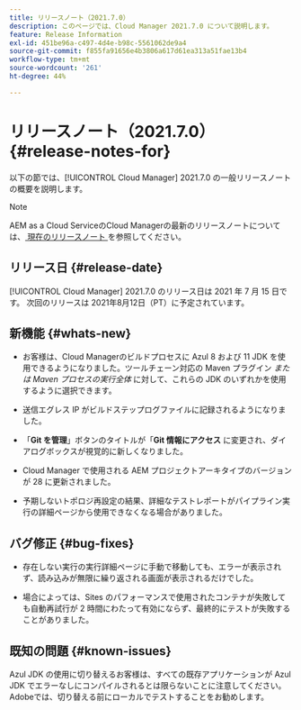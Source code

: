 ```yaml
---
title: リリースノート（2021.7.0）
description: このページでは、Cloud Manager 2021.7.0 について説明します。
feature: Release Information
exl-id: 451be96a-c497-4d4e-b98c-5561062de9a4
source-git-commit: f855fa91656e4b3806a617d61ea313a51fae13b4
workflow-type: tm+mt
source-wordcount: '261'
ht-degree: 44%

---
```


# リリースノート（2021.7.0） {#release-notes-for}

以下の節では、[!UICONTROL Cloud Manager] 2021.7.0 の一般リリースノートの概要を説明します。

>[!NOTE]
>AEM as a Cloud ServiceのCloud Managerの最新のリリースノートについては、[ 現在のリリースノート ](https://experienceleague.adobe.com/docs/experience-manager-cloud-service/onboarding/getting-access/release-notes-cloud-manager/release-notes-cm-current.html?lang=ja#getting-access) を参照してください。

## リリース日 {#release-date}

[!UICONTROL Cloud Manager] 2021.7.0 のリリース日は 2021 年 7 月 15 日です。
次回のリリースは 2021年8月12日（PT）に予定されています。

## 新機能 {#whats-new}

* お客様は、Cloud Managerのビルドプロセスに Azul 8 および 11 JDK を使用できるようになりました。ツールチェーン対応の Maven プラグイン *または Maven プロセスの実行全体* に対して、これらの JDK のいずれかを使用するように選択できます。

* 送信エグレス IP がビルドステップログファイルに記録されるようになりました。

* 「**Git を管理**」ボタンのタイトルが「**Git 情報にアクセス** に変更され、ダイアログボックスが視覚的に新しくなりました。

* Cloud Manager で使用される AEM プロジェクトアーキタイプのバージョンが 28 に更新されました。

* 予期しないトポロジ再設定の結果、詳細なテストレポートがパイプライン実行の詳細ページから使用できなくなる場合がありました。

## バグ修正 {#bug-fixes}

* 存在しない実行の実行詳細ページに手動で移動しても、エラーが表示されず、読み込みが無限に繰り返される画面が表示されるだけでした。

* 場合によっては、Sites のパフォーマンスで使用されたコンテナが失敗しても自動再試行が 2 時間にわたって有効にならず、最終的にテストが失敗することがありました。

## 既知の問題 {#known-issues}

Azul JDK の使用に切り替えるお客様は、すべての既存アプリケーションが Azul JDK でエラーなしにコンパイルされるとは限らないことに注意してください。 Adobeでは、切り替える前にローカルでテストすることをお勧めします。
